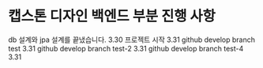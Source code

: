 
# 캡스톤 디자인 백엔드 부분 진행 사항


db 설계와 jpa 설계를 끝냈습니다. 3.30
프로젝트 시작 3.31
github develop branch test 3.31
github develop branch test-2 3.31
github develop branch test-4 3.31
